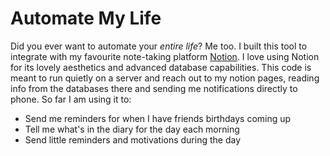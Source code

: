 # Automate My Life

Did you ever want to automate your *entire life*? Me too. I built this tool to integrate with my favourite note-taking platform [Notion](https://www.notion.so). I love using Notion for its lovely aesthetics and advanced database capabilities. This code is meant to run quietly on a server and reach out to my notion pages, reading info from the databases there and sending me notifications directly to phone. So far I am using it to:

* Send me reminders for when I have friends birthdays coming up
* Tell me what's in the diary for the day each morning
* Send little reminders and motivations during the day

